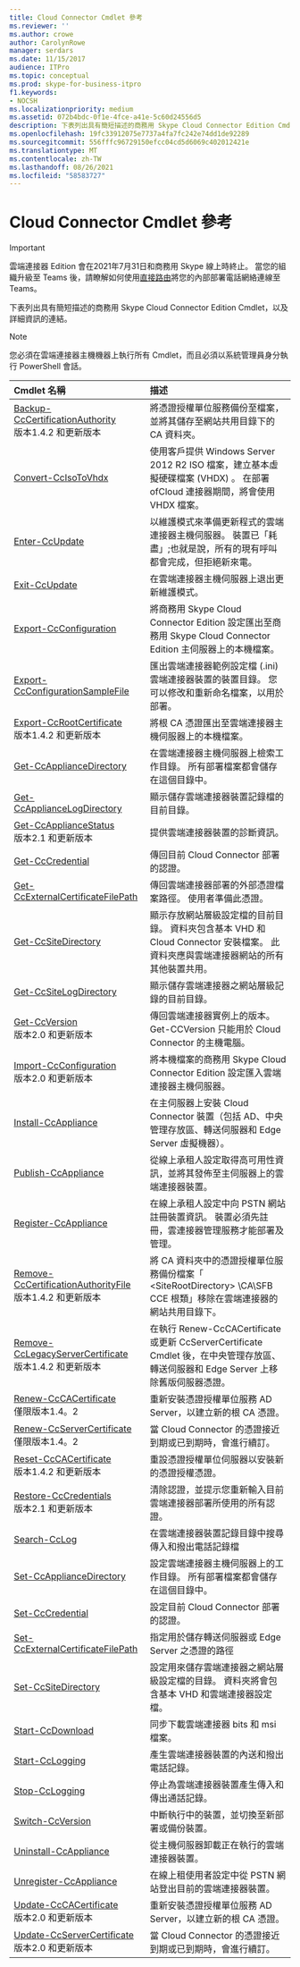 ```yaml
---
title: Cloud Connector Cmdlet 參考
ms.reviewer: ''
ms.author: crowe
author: CarolynRowe
manager: serdars
ms.date: 11/15/2017
audience: ITPro
ms.topic: conceptual
ms.prod: skype-for-business-itpro
f1.keywords:
- NOCSH
ms.localizationpriority: medium
ms.assetid: 072b4bdc-0f1e-4fce-a41e-5c60d24556d5
description: 下表列出具有簡短描述的商務用 Skype Cloud Connector Edition Cmdlet，以及詳細資訊的連結。
ms.openlocfilehash: 19fc33912075e7737a4fa7fc242e74dd1de92289
ms.sourcegitcommit: 556fffc96729150efcc04cd5d6069c402012421e
ms.translationtype: MT
ms.contentlocale: zh-TW
ms.lasthandoff: 08/26/2021
ms.locfileid: "58583727"
---
```

# <a name="cloud-connector-cmdlet-reference"></a>Cloud Connector Cmdlet 參考
 
> [!Important]
> 雲端連接器 Edition 會在2021年7月31日和商務用 Skype 線上時終止。 當您的組織升級至 Teams 後，請瞭解如何使用[直接路由](/MicrosoftTeams/direct-routing-landing-page)將您的內部部署電話網絡連線至 Teams。

下表列出具有簡短描述的商務用 Skype Cloud Connector Edition Cmdlet，以及詳細資訊的連結。
  
> [!NOTE]
> 您必須在雲端連接器主機機器上執行所有 Cmdlet，而且必須以系統管理員身分執行 PowerShell 會話。 
  
|**Cmdlet 名稱**|**描述**|
|:-----|:-----|
|[Backup-CcCertificationAuthority](backup-cccertificationauthority.md) <br/> 版本1.4.2 和更新版本  <br/> |將憑證授權單位服務備份至檔案，並將其儲存至網站共用目錄下的 CA 資料夾。     <br/> |
|[Convert-CcIsoToVhdx](convert-ccisotovhdx.md) <br/> |使用客戶提供 Windows Server 2012 R2 ISO 檔案，建立基本虛擬硬碟檔案 (VHDX) 。 在部署 ofCloud 連接器期間，將會使用 VHDX 檔案。  <br/> |
|[Enter-CcUpdate](enter-ccupdate.md) <br/> |以維護模式來準備更新程式的雲端連接器主機伺服器。 裝置已「耗盡」;也就是說，所有的現有呼叫都會完成，但拒絕新來電。  <br/> |
|[Exit-CcUpdate](exit-ccupdate.md) <br/> |在雲端連接器主機伺服器上退出更新維護模式。  <br/> |
|[Export-CcConfiguration](export-ccconfiguration.md) <br/> | 將商務用 Skype Cloud Connector Edition 設定匯出至商務用 Skype Cloud Connector Edition 主伺服器上的本機檔案。 <br/> |
|[Export-CcConfigurationSampleFile](export-ccconfigurationsamplefile.md) <br/> |匯出雲端連接器範例設定檔 (.ini) 雲端連接器裝置的裝置目錄。 您可以修改和重新命名檔案，以用於部署。  <br/> |
|[Export-CcRootCertificate](export-ccrootcertificate.md) <br/> 版本1.4.2 和更新版本  <br/> |將根 CA 憑證匯出至雲端連接器主機伺服器上的本機檔案。  <br/> |
|[Get-CcApplianceDirectory](get-ccappliancedirectory.md) <br/> |在雲端連接器主機伺服器上檢索工作目錄。 所有部署檔案都會儲存在這個目錄中。  <br/> |
|[Get-CcApplianceLogDirectory](get-ccappliancelogdirectory.md) <br/> |顯示儲存雲端連接器裝置記錄檔的目前目錄。  <br/> |
|[Get-CcApplianceStatus](get-ccappliancestatus.md) <br/> 版本2.1 和更新版本  <br/> |提供雲端連接器裝置的診斷資訊。  <br/> |
|[Get-CcCredential](get-cccredential.md) <br/> |傳回目前 Cloud Connector 部署的認證。  <br/> |
|[Get-CcExternalCertificateFilePath](get-ccexternalcertificatefilepath.md) <br/> |傳回雲端連接器部署的外部憑證檔案路徑。 使用者準備此憑證。  <br/> |
|[Get-CcSiteDirectory](get-ccsitedirectory.md) <br/> |顯示存放網站層級設定檔的目前目錄。 資料夾包含基本 VHD 和 Cloud Connector 安裝檔案。 此資料夾應與雲端連接器網站的所有其他裝置共用。  <br/> |
|[Get-CcSiteLogDirectory](get-ccsitelogdirectory.md) <br/> |顯示儲存雲端連接器之網站層級記錄的目前目錄。  <br/> |
|[Get-CcVersion](get-ccversion.md) <br/> 版本2.0 和更新版本  <br/> |傳回雲端連接器實例上的版本。 Get-CCVersion 只能用於 Cloud Connector 的主機電腦。  <br/> |
|[Import-CcConfiguration](import-ccconfiguration.md) <br/> 版本2.0 和更新版本  <br/> |將本機檔案的商務用 Skype Cloud Connector Edition 設定匯入雲端連接器主機伺服器。  <br/> |
|[Install-CcAppliance](install-ccappliance.md) <br/> |在主伺服器上安裝 Cloud Connector 裝置（包括 AD、中央管理存放區、轉送伺服器和 Edge Server 虛擬機器）。  <br/> |
|[Publish-CcAppliance](publish-ccappliance.md) <br/> | 從線上承租人設定取得高可用性資訊，並將其發佈至主伺服器上的雲端連接器裝置。 <br/> |
|[Register-CcAppliance](register-ccappliance.md) <br/> | 在線上承租人設定中向 PSTN 網站註冊裝置資訊。 裝置必須先註冊，雲連接器管理服務才能部署及管理。 <br/> |
|[Remove-CcCertificationAuthorityFile](remove-cccertificationauthorityfile.md) <br/> 版本1.4.2 和更新版本  <br/> |將 CA 資料夾中的憑證授權單位服務備份檔案「 \<SiteRootDirectory\> \CA\SFB CCE 根類」移除在雲端連接器的網站共用目錄下。  <br/> |
|[Remove-CcLegacyServerCertificate](remove-cclegacyservercertificate.md) <br/> 版本1.4.2 和更新版本  <br/> |在執行 Renew-CcCACertificate 或更新 CcServerCertificate Cmdlet 後，在中央管理存放區、轉送伺服器和 Edge Server 上移除舊版伺服器憑證。  <br/> |
|[Renew-CcCACertificate](renew-cccacertificate.md) <br/> 僅限版本1.4。2  <br/> |重新安裝憑證授權單位服務 AD Server，以建立新的根 CA 憑證。  <br/> |
|[Renew-CcServerCertificate](renew-ccservercertificate.md) <br/> 僅限版本1.4。2  <br/> |當 Cloud Connector 的憑證接近到期或已到期時，會進行續訂。  <br/> |
|[Reset-CcCACertificate](reset-cccacertificate.md) <br/> 版本1.4.2 和更新版本  <br/> |重設憑證授權單位伺服器以安裝新的憑證授權憑證。  <br/> |
|[Restore-CcCredentials](restore-cccredentials.md) <br/> 版本2.1 和更新版本  <br/> |清除認證，並提示您重新輸入目前雲端連接器部署所使用的所有認證。  <br/> |
|[Search-CcLog](search-cclog.md) <br/> |在雲端連接器裝置記錄目錄中搜尋傳入和撥出電話記錄檔  <br/> |
|[Set-CcApplianceDirectory](set-ccappliancedirectory.md) <br/> |設定雲端連接器主機伺服器上的工作目錄。 所有部署檔案都會儲存在這個目錄中。  <br/> |
|[Set-CcCredential](set-cccredential.md) <br/> |設定目前 Cloud Connector 部署的認證。  <br/> |
|[Set-CcExternalCertificateFilePath](set-ccexternalcertificatefilepath.md) <br/> |指定用於儲存轉送伺服器或 Edge Server 之憑證的路徑  <br/> |
|[Set-CcSiteDirectory](set-ccsitedirectory.md) <br/> |設定用來儲存雲端連接器之網站層級設定檔的目錄。 資料夾將會包含基本 VHD 和雲端連接器設定檔。  <br/> |
|[Start-CcDownload](start-ccdownload.md) <br/> |同步下載雲端連接器 bits 和 msi 檔案。  <br/> |
|[Start-CcLogging](start-cclogging.md) <br/> |產生雲端連接器裝置的內送和撥出電話記錄。  <br/> |
|[Stop-CcLogging](stop-cclogging.md) <br/> |停止為雲端連接器裝置產生傳入和傳出通話記錄。  <br/> |
|[Switch-CcVersion](switch-ccversion.md) <br/> |中斷執行中的裝置，並切換至新部署或備份裝置。  <br/> |
|[Uninstall-CcAppliance](uninstall-ccappliance.md) <br/> |從主機伺服器卸載正在執行的雲端連接器裝置。  <br/> |
|[Unregister-CcAppliance](unregister-ccappliance.md) <br/> |在線上租使用者設定中從 PSTN 網站登出目前的雲端連接器裝置。  <br/> |
|[Update-CcCACertificate](update-cccacertificate.md) <br/> 版本2.0 和更新版本  <br/> |重新安裝憑證授權單位服務 AD Server，以建立新的根 CA 憑證。  <br/> |
|[Update-CcServerCertificate](update-ccservercertificate.md) <br/> 版本2.0 和更新版本  <br/> |當 Cloud Connector 的憑證接近到期或已到期時，會進行續訂。  <br/> |
